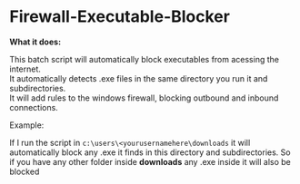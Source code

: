 # Firewall-Executable-Blocker

**What it does:**

This batch script will automatically block executables from acessing the internet.<br>
It automatically detects .exe files in the same directory you run it and subdirectories.<br>
It will add rules to the windows firewall, blocking outbound and inbound connections.<br>

Example:

If I run the script in ```c:\users\<yourusernamehere\downloads``` it will automatically block any .exe it finds in this directory and subdirectories.
So if you have any other folder inside **downloads** any .exe inside it will also be blocked
